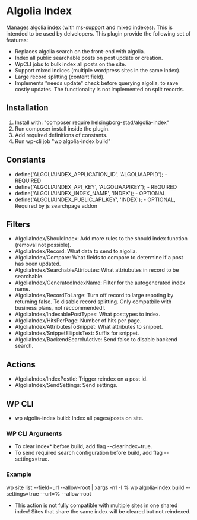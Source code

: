 # Algolia Index

Manages algolia index (with ms-support and mixed indexes). This is intended to be used by delvelopers. This plugin provide the following set of features:

 - Replaces algolia search on the front-end with algolia. 
 - Index all public searchable posts on post update or creation.
 - WpCLI jobs to bulk index all posts on the site. 
 - Support mixed indices (multiple wordpress sites in the same index). 
 - Large record splitting (content field). 
 - Implements "needs update" check before querying algolia, to save costly updates. The functionality is not implemented on split records. 

 ## Installation

 1. Install with: "composer require helsingborg-stad/algolia-index"
 2. Run composer install inside the plugin. 
 3. Add required definitions of constants.  
 3. Run wp-cli job "wp algolia-index build"

## Constants

- define('ALGOLIAINDEX_APPLICATION_ID', 'ALGOLIAAPPID'); - REQUIRED
- define('ALGOLIAINDEX_API_KEY', 'ALGOLIAAPIKEY'); - REQUIRED
- define('ALGOLIAINDEX_INDEX_NAME', 'INDEX'); - OPTIONAL
- define('ALGOLIAINDEX_PUBLIC_API_KEY', 'INDEX'); - OPTIONAL, Required by js searchpage addon

## Filters

- AlgoliaIndex/ShouldIndex: Add more rules to the should index function (removal not possible).
- AlgoliaIndex/Record: What data to send to algolia.
- AlgoliaIndex/Compare: What fields to compare to determine if a post has been updated.
- AlgoliaIndex/SearchableAttributes: What attriubutes in record to be searchable.
- AlgoliaIndex/GeneratedIndexName: Filter for the autogenerated index name.
- AlgoliaIndex/RecordToLarge: Turn off record to large repoting by returning false. To disable record splitting. Only compatbile with business plans, not reccommended!. 
- AlgoliaIndex/IndexablePostTypes: What posttypes to index. 
- AlgoliaIndex/HitsPerPage: Number of hits per page.
- AlgoliaIndex/AttributesToSnippet: What attributes to snippet.
- AlgoliaIndex/SnippetEllipsisText: Suffix for snippet.
- AlgoliaIndex/BackendSearchActive: Send false to disable backend search.

## Actions
- AlgoliaIndex/IndexPostId: Trigger reindex on a post id. 
- AlgoliaIndex/SendSettings: Send settings. 

## WP CLI

- wp algolia-index build: Index all pages/posts on site. 

### WP CLI Arguments
- To clear index* before build, add flag --clearindex=true. 
- To send required search configuration before build, add flag --settings=true.

### Example
wp site list --field=url --allow-root | xargs -n1 -I % wp algolia-index build --settings=true --url=% --allow-root

* This action is not fully compatible with multiple sites in one shared index! Sites that share the same index will be cleared but not reindexed.